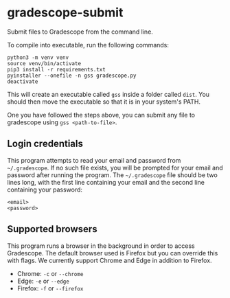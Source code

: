 # gradescope-submit

Submit files to Gradescope from the command line.

To compile into executable, run the following commands:

```
python3 -m venv venv
source venv/bin/activate
pip3 install -r requirements.txt
pyinstaller --onefile -n gss gradescope.py
deactivate
```

This will create an executable called `gss` inside a folder called `dist`. You should then move the executable so that it is in your system's PATH.

One you have followed the steps above, you can submit any file to gradescope using `gss <path-to-file>`.

## Login credentials

This program attempts to read your email and password from `~/.gradescope`. If no such file exists, you will be prompted for your email and password after running the program. The `~/.gradescope` file should be two lines long, with the first line containing your email and the second line containing your password:

```
<email>
<password>
```

## Supported browsers

This program runs a browser in the background in order to access Gradescope. The default browser used is Firefox but you can override this with flags. We currently support Chrome and Edge in addition to Firefox.

* Chrome: `-c` or `--chrome`
* Edge: `-e` or `--edge`
* Firefox: `-f` or `--firefox`
 
